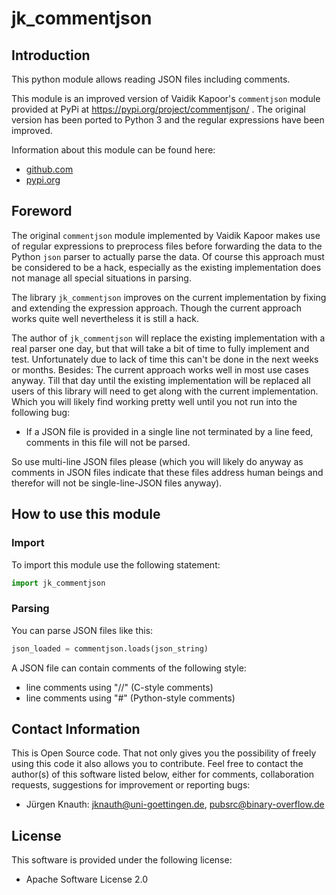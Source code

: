 jk_commentjson
==============

Introduction
------------

This python module allows reading JSON files including comments.

This module is an improved version of Vaidik Kapoor's ``commentjson`` module provided at PyPi at https://pypi.org/project/commentjson/ . The original version has been ported to Python 3 and the regular expressions have been improved.

Information about this module can be found here:

* [github.com](https://github.com/jkpubsrc/python-module-jk-commentjson)
* [pypi.org](https://pypi.org/project/jk_commentjson/)

Foreword
--------

The original ``commentjson`` module implemented by Vaidik Kapoor makes use of regular expressions to preprocess files before forwarding the data to the Python ``json`` parser to actually parse the data. Of course this approach must be considered to be a hack, especially as the existing implementation does not manage all special situations in parsing.

The library `jk_commentjson` improves on the current implementation by fixing and extending the expression approach. Though the current approach works quite well nevertheless it is still a hack.

The author of `jk_commentjson` will replace the existing implementation with a real parser one day, but that will take a bit of time to fully implement and test. Unfortunately due to lack of time this can't be done in the next weeks or months. Besides: The current approach works well in most use cases anyway. Till that day until the existing implementation will be replaced all users of this library will need to get along with the current implementation. Which you will likely find working pretty well until you not run into the following bug:

* If a JSON file is provided in a single line not terminated by a line feed, comments in this file will not be parsed.

So use multi-line JSON files please (which you will likely do anyway as comments in JSON files indicate that these files address human beings and therefor will not be single-line-JSON files anyway).

How to use this module
----------------------

### Import

To import this module use the following statement:

```python
import jk_commentjson
```

### Parsing

You can parse JSON files like this:

```python
json_loaded = commentjson.loads(json_string)
```

A JSON file can contain comments of the following style:

* line comments using "//" (C-style comments)
* line comments using "#" (Python-style comments)

Contact Information
-------------------

This is Open Source code. That not only gives you the possibility of freely using this code it also
allows you to contribute. Feel free to contact the author(s) of this software listed below, either
for comments, collaboration requests, suggestions for improvement or reporting bugs:

* Jürgen Knauth: jknauth@uni-goettingen.de, pubsrc@binary-overflow.de

License
-------

This software is provided under the following license:

* Apache Software License 2.0



